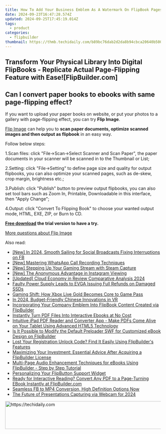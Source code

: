 ```yaml
---
title: How To Add Your Business Emblem As A Watermark On FlipBook Pages Using FlipBuilder
date: 2024-09-23T16:47:28.574Z
updated: 2024-09-25T17:45:19.014Z
tags:
  - product
categories:
  - flipbuilder
thumbnail: https://thmb.techidaily.com/b89bc76dab2d2da8b94cbca20640b5005a7d287429d61f6d3112ce6c1768b0a9.jpg
---
```


## Transform Your Physical Library Into Digital FlipBooks - Replicate Actual Page-Flipping Feature with Ease![FlipBuilder.com]

## Can I convert paper books to ebooks with same page-flipping effect?

If you want to upload your paper books on website, or put your photos to a gallery with page-flipping effect, you can try **Flip Image**. 

[Flip Image](https://tools.techidaily.com/flipbuilder/products/) can help you to **scan paper documents, optimize scanned images and then output as flipbook** in an easy way.

Follow below steps:

1.Scan files: click "File->Scan->Select Scanner and Scan Paper", the paper documents in your scanner will be scanned in to the Thumbnail or List;

2.Setting: click "File->Setting" to define page size and quality for output flipbooks, you can also optimize your scanned pages, such as de-skew, crop margin, brightness etc.;

3.Publish: click "Publish" button to preview output flipbooks, you can also set tool bars such as Zoom In, Printable, Downloadable in this interface, then "Apply Change";

4.Output: click "Convert To Flipping Book" to choose your wanted output mode, HTML, EXE, ZIP, or Burn to CD.

**[Free download](https://tools.techidaily.com/flipbuilder/products/) the trial version to have a try.** 

[More questions about Flip Image](https://tools.techidaily.com/flipbuilder/products/)

<ins class="adsbygoogle"
     style="display:block"
     data-ad-format="autorelaxed"
     data-ad-client="ca-pub-7571918770474297"
     data-ad-slot="1223367746"></ins>

<ins class="adsbygoogle"
     style="display:block"
     data-ad-client="ca-pub-7571918770474297"
     data-ad-slot="8358498916"
     data-ad-format="auto"
     data-full-width-responsive="true"></ins>

<span class="atpl-alsoreadstyle">Also read:</span>
<div><ul>
<li><a href="https://facebook-video-recording.techidaily.com/new-in-2024-smooth-sailing-for-social-broadcasts-fixing-interruptions-on-fb/"><u>[New] In 2024, Smooth Sailing for Social Broadcasts Fixing Interruptions on FB</u></a></li>
<li><a href="https://visual-screen-recording.techidaily.com/new-mastering-whatsapp-call-recording-techniques/"><u>[New] Mastering WhatsApp Call Recording Techniques</u></a></li>
<li><a href="https://desktop-recording.techidaily.com/new-stepping-up-your-gaming-stream-with-steam-capture/"><u>[New] Stepping Up Your Gaming Stream with Steam Capture</u></a></li>
<li><a href="https://instagram-video-recordings.techidaily.com/new-the-anonymous-advantage-in-instagram-viewing/"><u>[New] The Anonymous Advantage in Instagram Viewing</u></a></li>
<li><a href="https://extra-resources.techidaily.com/updated-cloud-economy-in-review-comparative-analysis-2024/"><u>[Updated] Cloud Economy in Review Comparative Analysis 2024</u></a></li>
<li><a href="https://hardware-tips.techidaily.com/faulty-power-supply-leads-to-evga-issuing-full-refunds-on-damaged-ssds/"><u>Faulty Power Supply Leads to EVGA Issuing Full Refunds on Damaged SSDs</u></a></li>
<li><a href="https://games-able.techidaily.com/gaming-shift-how-xbox-live-gold-becomes-core-to-game-pass/"><u>Gaming Shift: How Xbox Live Gold Becomes Core to Game Pass</u></a></li>
<li><a href="https://extra-lessons.techidaily.com/in-2024-budget-friendly-chinese-innovations-in-vr/"><u>In 2024, Budget-Friendly Chinese Innovations in VR</u></a></li>
<li><a href="https://discover-data.techidaily.com/incorporating-your-company-emblem-into-flipbook-content-created-via-flipbuilder/"><u>Incorporating Your Company Emblem Into FlipBook Content Created via FlipBuilder</u></a></li>
<li><a href="https://discover-data.techidaily.com/instantly-turn-pdf-files-into-interactive-ebooks-at-no-cost/"><u>Instantly Turn PDF Files Into Interactive Ebooks at No Cost</u></a></li>
<li><a href="https://discover-data.techidaily.com/intuitive-ipad-pdf-reader-and-converter-app-make-pdfs-come-alive-on-your-tablet-using-advanced-html5-technology/"><u>Intuitive iPad PDF Reader and Converter App - Make PDFs Come Alive on Your Tablet Using Advanced HTML5 Technology</u></a></li>
<li><a href="https://discover-data.techidaily.com/is-it-possible-to-modify-the-default-preloader-swf-for-customized-ebook-design-on-flipbuilder/"><u>Is It Possible to Modify the Default Preloader SWF for Customized eBook Design on FlipBuilder</u></a></li>
<li><a href="https://discover-data.techidaily.com/lost-your-registration-unlock-code-find-it-easily-using-flipbuilders-features/"><u>Lost Your Registration Unlock Code? Find It Easily Using FlipBuilder's Features</u></a></li>
<li><a href="https://discover-data.techidaily.com/maximizing-your-investment-essential-advice-after-acquiring-a-flipbuilder-license/"><u>Maximizing Your Investment: Essential Advice After Acquiring a FlipBuilder License</u></a></li>
<li><a href="https://discover-data.techidaily.com/multi-page-audio-enhancement-techniques-for-ebooks-using-flipbuilder-step-by-step-tutorial/"><u>Multi-Page Audio Enhancement Techniques for eBooks Using FlipBuilder - Step by Step Tutorial</u></a></li>
<li><a href="https://discover-data.techidaily.com/personalizing-your-flipbutton-support-widget/"><u>Personalizing Your FlipButton Support Widget</u></a></li>
<li><a href="https://discover-data.techidaily.com/ready-for-interactive-reading-convert-any-pdf-to-a-page-turning-ebook-instantly-at-flipbuildercom/"><u>Ready for Interactive Reading? Convert Any PDF to a Page-Turning EBook Instantly at FlipBuilder.com</u></a></li>
<li><a href="https://facebook-video-recording.techidaily.com/seamless-fb-to-mp4-conversion-high-definition-options-now/"><u>Seamless FB to MP4 Conversion, High Definition Options Now</u></a></li>
<li><a href="https://screen-activity-recording.techidaily.com/the-future-of-presentations-capturing-via-webcam-for-2024/"><u>The Future of Presentations Capturing via Webcam for 2024</u></a></li>
</ul></div>

<!-- affiliate ads begin -->
<a href="https://aligracehair.sjv.io/c/5597632/1896510/19272" target="_top" id="1896510">
  <img src="//a.impactradius-go.com/display-ad/19272-1896510" border="0" alt="https://techidaily.com" width="728" height="90"/>
</a>
<img height="0" width="0" src="https://aligracehair.sjv.io/i/5597632/1896510/19272" style="position:absolute;visibility:hidden;" border="0" />
<!-- affiliate ads end -->

